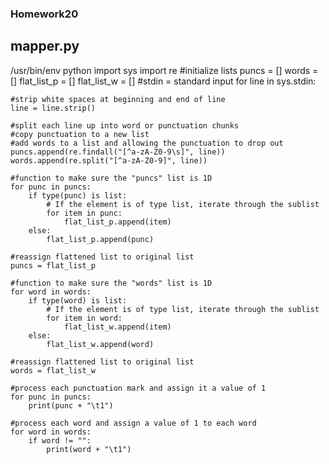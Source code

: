 ### Homework20

## mapper.py
/usr/bin/env python
import sys
import re
#initialize lists
puncs = []
words = []
flat_list_p = []
flat_list_w = []
#stdin = standard input
for line in sys.stdin:

    #strip white spaces at beginning and end of line
    line = line.strip()

    #split each line up into word or punctuation chunks
    #copy punctuation to a new list
    #add words to a list and allowing the punctuation to drop out
    puncs.append(re.findall("[^a-zA-Z0-9\s]", line))
    words.append(re.split("[^a-zA-Z0-9]", line))

    #function to make sure the "puncs" list is 1D
    for punc in puncs:
        if type(punc) is list:
            # If the element is of type list, iterate through the sublist
            for item in punc:
                flat_list_p.append(item)
        else:
            flat_list_p.append(punc)
    
    #reassign flattened list to original list
    puncs = flat_list_p
    
    #function to make sure the "words" list is 1D
    for word in words:
        if type(word) is list:
            # If the element is of type list, iterate through the sublist
            for item in word:
                flat_list_w.append(item)
        else:
            flat_list_w.append(word)

    #reassign flattened list to original list
    words = flat_list_w

    #process each punctuation mark and assign it a value of 1
    for punc in puncs:
        print(punc + "\t1")
 
    #process each word and assign a value of 1 to each word
    for word in words:
        if word != "":
            print(word + "\t1")
    


  
